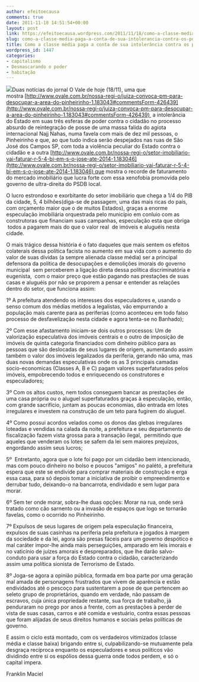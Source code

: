 ```yaml
---
author: efeitoecausa
comments: true
date: 2011-11-18 14:51:54+00:00
layout: post
link: https://efeitoecausa.wordpress.com/2011/11/18/como-a-classe-media-paga-a-conta-de-sua-intolerancia-contra-os-pobres/
slug: como-a-classe-media-paga-a-conta-de-sua-intolerancia-contra-os-pobres
title: Como a classe média paga a conta de sua intolerância contra os pobres
wordpress_id: 1447
categories:
- capitalismo
- Desmascarando o poder
- habitação
---
```


[![](http://efeitoecausa.files.wordpress.com/2011/11/img_0050.jpg)](http://efeitoecausa.files.wordpress.com/2011/11/img_0050.jpg)Duas notícias do jornal O Vale de hoje (18/11), uma que mostra [http://www.ovale.com.br/nossa-regi-o/juiza-convoca-pm-para-desocupar-a-area-do-pinheirinho-1.183043#commentsForm-426439](http://www.ovale.com.br/nossa-regi-o/juiza-convoca-pm-para-desocupar-a-area-do-pinheirinho-1.183043#commentsForm-426439)  a intolerância do Estado em suas três esferas de poder contra o cidadão no processo absurdo de reintegração de posse de uma massa falida do agiota internacional Najj Nahas, numa favela com mais de dez mil pessoas, o Pinheirinho e que, ao que tudo indica serão despejados nas ruas de São José dos Campos SP, com toda a violência peculiar do Estado contra o cidadão e a outra [http://www.ovale.com.br/nossa-regi-o/setor-imobiliario-vai-faturar-r-5-4-bi-em-s-o-jose-ate-2014-1.183046](http://www.ovale.com.br/nossa-regi-o/setor-imobiliario-vai-faturar-r-5-4-bi-em-s-o-jose-ate-2014-1.183046) que mostra o recorde de faturamento do mercado imobiliário que lucra forte com essa xenofobia promovida pelo governo de ultra-direita do PSDB local.

O lucro estrondoso e exorbitante do setor imobiliário que chega a 1/4 do PIB da cidade, 5, 4 bilhões(diga-se de passagem, uma das mais ricas do país, com orçamento maior que o de muitos Estados), graças a enorme especulação imobiliária orquestrada pelo município em conluio com as construtoras que financiam suas campanhas, especulação esta que obriga  todos a pagarem mais do que o valor real  de imóveis e aluguéis nesta cidade.

O mais trágico dessa história é o fato daqueles que mais sentem os efeitos colaterais dessa política facista no aumento em sua vida com o aumento do valor de suas dívidas (a sempre alienada classe média) ser a principal defensora da política de desocupações e demolições imorais do governo municipal  sem perceberem a ligação direta dessa política discriminatória e eugenista,  com o maior preço que estão pagando nas prestações de suas casas e aluguéis por não se proporem a pensar e entender as relações dentro do setor, que funciona assim:

1º A prefeitura atendendo os interesses dos especuladores e, usando o senso comum dos médias metidos a legalistas, vão empurrando a população mais carente para as periferias (como aconteceu em todo falso processo de desfavelização nesta cidade e agora tenta-se no Banhado);

2º Com esse afastamento iniciam-se dois outros processos: Um de valorização especulativa dos imóveis centrais e o outro de imposição de imóveis de quinta categoria financiados com dinheiro público para as pessoas que são deslocadas de seus lugares de origem, aumentando assim também o valor dos imóveis legalizados da periferia, gerando não uma, mas duas novas demandas especulativas onde os as 3 principais camadas socio-economicas (Classes A, B e C) pagam valores superfaturados pelos imóveis, empobrecendo todos e enriquecendo os construtores e especuladores;

3º Com os altos custos, nem todos conseguem bancar as prestações de uma casa própria ou o aluguel superfaturados graças à especulação, então, com grande sacrifício, juntam as poucas economias, dão entrada em lotes irregulares e investem na construção de um teto para fugirem do aluguel.

4º Como possui acordos velados como os donos das glebas irregulares loteadas e vendidas na calada da noite, a prefeitura e seu departamento de fiscalização fazem vista grossa para a transação ilegal,  permitindo que aqueles que venderam os lotes se safem da lei sem maiores prejuízos, engordando assim seus lucros;

5º  Entretanto, agora que o lote foi pago por um cidadão bem intencionado, mas com pouco dinheiro no bolso e poucos "amigos" no palétó, a prefeitura espera que este se endivide para comprar materiais de construção e erga essa casa, para só depois tomar a iniciativa de proibir o empreendimento e derrubar tudo, deixando-o na bancarrota, endividado e sem lugar para morar.

6º Sem ter onde morar, sobra-lhe duas opções: Morar na rua, onde será tratado como cão sarnento ou a invasão de espaços que logo se tornarão favelas, como o ocorrido no Pinheirinho.

7º Expulsos de seus lugares de origem pela especulação financeira, expulsos de suas casinhas na periferia pela prefeitura e jogados à margem da sociedade e da lei, agora são presas fáceis para um governo despótico e mal caráter impor-lhe ainda mais perseguições, amparado em leis imorais e no vaticínio de juízes amorais e despreparados, que lhe darão salvo-conduto para usar a força do Estado contra o cidadão, caracterizando assim uma política sionista de Terrorismo de Estado.

8º Joga-se agora a opinião pública, formada em boa parte por uma geração mal amada de personagens frustrados que vivem de aparência e estão endividados até o pescoço para sustentarem a pose de que pertencem ao seleto grupo de proprietários, quando em verdade, não passam de escravos, cuja única propriedade restante, sua força de trabalho, já penduraram no prego por anos a frente, com as prestações à perder de vista de suas casas, carros e até comida e vestuário, contra essas pessoas que foram alijadas de seus direitos humanos e sociais pelas políticas de governo.

E assim o ciclo está montado, com os verdadeiros vitimizados (classe média e classe baixa) brigando entre si, culpabilizando-se mutuamente pela desgraça recíproca enquanto os especuladores e seus políticos vão dividindo entre si os espólios dessa guerra onde todos perdem, e só o capital impera.

Franklin Maciel
